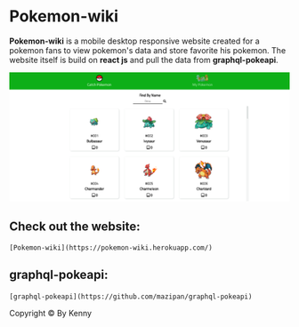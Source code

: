 # Pokemon-wiki
**Pokemon-wiki** is a mobile desktop responsive website created for a pokemon fans to view pokemon's data and store favorite his pokemon. The website itself is build on **react js** and pull the data from **graphql-pokeapi**.

![Home](web_image.png)

##  Check out the website: 
	[Pokemon-wiki](https://pokemon-wiki.herokuapp.com/)
	
	
## graphql-pokeapi:
	[graphql-pokeapi](https://github.com/mazipan/graphql-pokeapi)

Copyright © By Kenny
